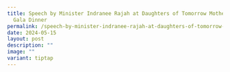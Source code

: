 ```yaml
---
title: Speech by Minister Indranee Rajah at Daughters of Tomorrow Mother's Day
  Gala Dinner
permalink: /speech-by-minister-indranee-rajah-at-daughters-of-tomorrow-mother-s-day-gala-dinner/
date: 2024-05-15
layout: post
description: ""
image: ""
variant: tiptap
---
```

